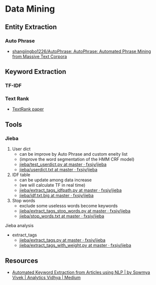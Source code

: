 # Data Mining

## Entity Extraction

### Auto Phrase

* [shangjingbo1226/AutoPhrase: AutoPhrase: Automated Phrase Mining from Massive Text Corpora](https://github.com/shangjingbo1226/AutoPhrase)

## Keyword Extraction

### TF-IDF

### Text Rank

* [TextRank paper](https://web.eecs.umich.edu/~mihalcea/papers/mihalcea.emnlp04.pdf)

## Tools

### Jieba

1. User dict
   * can be improve by Auto Phrase and custom eneity list
   * (improve the word segmentation of the HMM CRF model)
   * [jieba/test_userdict.py at master · fxsjy/jieba](https://github.com/fxsjy/jieba/blob/master/test/test_userdict.py)
   * [jieba/userdict.txt at master · fxsjy/jieba](https://github.com/fxsjy/jieba/blob/master/test/userdict.txt)
2. IDF table
   * can be update among data increase
   * (we will calculate TF in real time)
   * [jieba/extract_tags_idfpath.py at master · fxsjy/jieba](https://github.com/fxsjy/jieba/blob/master/test/extract_tags_idfpath.py)
   * [jieba/idf.txt.big at master · fxsjy/jieba](https://github.com/fxsjy/jieba/blob/master/extra_dict/idf.txt.big)
3. Stop words
   * exclude some uselesss words become keywords
   * [jieba/extract_tags_stop_words.py at master · fxsjy/jieba](https://github.com/fxsjy/jieba/blob/master/test/extract_tags_stop_words.py)
   * [jieba/stop_words.txt at master · fxsjy/jieba](https://github.com/fxsjy/jieba/blob/master/extra_dict/stop_words.txt)

Jieba analysis

* extract_tags
  * [jieba/extract_tags.py at master · fxsjy/jieba](https://github.com/fxsjy/jieba/blob/master/test/extract_tags.py)
  * [jieba/extract_tags_with_weight.py at master · fxsjy/jieba](https://github.com/fxsjy/jieba/blob/master/test/extract_tags_with_weight.py)

## Resources

* [Automated Keyword Extraction from Articles using NLP | by Sowmya Vivek | Analytics Vidhya | Medium](https://medium.com/analytics-vidhya/automated-keyword-extraction-from-articles-using-nlp-bfd864f41b34)
